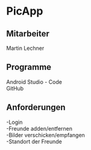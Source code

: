# PicApp

## Mitarbeiter
Martin Lechner

## Programme
Android Studio - Code\
GitHub

## Anforderungen
-Login\
-Freunde adden/entfernen\
-Bilder verschicken/empfangen\
-Standort der Freunde
